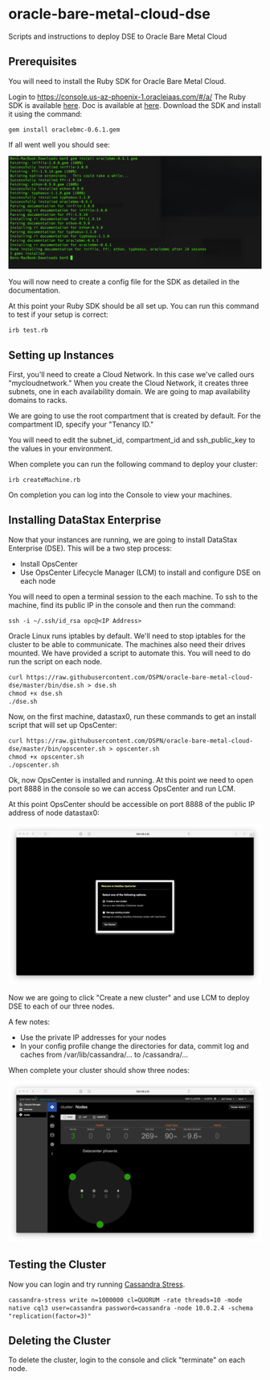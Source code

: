 # oracle-bare-metal-cloud-dse
Scripts and instructions to deploy DSE to Oracle Bare Metal Cloud

## Prerequisites

You will need to install the Ruby SDK for Oracle Bare Metal Cloud.

Login to https://console.us-az-phoenix-1.oracleiaas.com/#/a/  The Ruby SDK is available [here](https://docs.us-az-phoenix-1.oracleiaas.com/tools/ruby/latest/download/oraclebmc-0.6.1.gem).  Doc is available at [here](https://docs.us-az-phoenix-1.oracleiaas.com/tools/ruby/latest/frames.html).  Download the SDK and install it using the command:

    gem install oraclebmc-0.6.1.gem

If all went well you should see:

![](./img/geminstall.png)

You will now need to create a config file for the SDK as detailed in the documentation.

At this point your Ruby SDK should be all set up.  You can run this command to test if your setup is correct:

    irb test.rb

## Setting up Instances

First, you'll need to create a Cloud Network.  In this case we've called ours "mycloudnetwork."  When you create the Cloud Network, it creates three subnets, one in each availability domain.  We are going to map availability domains to racks.

We are going to use the root compartment that is created by default.  For the compartment ID, specify your "Tenancy ID."

You will need to edit the subnet_id, compartment_id and ssh_public_key to the values in your environment.

When complete you can run the following command to deploy your cluster:

    irb createMachine.rb
    
On completion you can log into the Console to view your machines.

## Installing DataStax Enterprise

Now that your instances are running, we are going to install DataStax Enterprise (DSE).  This will be a two step process:
* Install OpsCenter
* Use OpsCenter Lifecycle Manager (LCM) to install and configure DSE on each node

You will need to open a terminal session to the each machine.  To ssh to the machine, find its public IP in the console and then run the command:

    ssh -i ~/.ssh/id_rsa opc@<IP Address>

Oracle Linux runs iptables by default.  We'll need to stop iptables for the cluster to be able to communicate.  The machines also need their drives mounted.  We have provided a script to automate this. You will need to do run the script on each node.

    curl https://raw.githubusercontent.com/DSPN/oracle-bare-metal-cloud-dse/master/bin/dse.sh > dse.sh
    chmod +x dse.sh
    ./dse.sh

Now, on the first machine, datastax0, run these commands to get an install script that will set up OpsCenter:

    curl https://raw.githubusercontent.com/DSPN/oracle-bare-metal-cloud-dse/master/bin/opscenter.sh > opscenter.sh
    chmod +x opscenter.sh
    ./opscenter.sh

Ok, now OpsCenter is installed and running.  At this point we need to open port 8888 in the console so we can access OpsCenter and run LCM.

At this point OpsCenter should be accessible on port 8888 of the public IP address of node datastax0:

![](./img/welcometoopscenter.png)

Now we are going to click "Create a new cluster" and use LCM to deploy DSE to each of our three nodes.  

A few notes:
* Use the private IP addresses for your nodes
* In your config profile change the directories for data, commit log and caches from /var/lib/cassandra/... to /cassandra/...

When complete your cluster should show three nodes:

![](./img/opscentercluster.png)

## Testing the Cluster

Now you can login and try running [Cassandra Stress](https://docs.datastax.com/en/cassandra/3.x/cassandra/tools/toolsCStress.html).

    cassandra-stress write n=1000000 cl=QUORUM -rate threads=10 -mode native cql3 user=cassandra password=cassandra -node 10.0.2.4 -schema "replication(factor=3)"

## Deleting the Cluster

To delete the cluster, login to the console and click "terminate" on each node.
